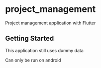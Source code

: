 # project_management

Project management application with Flutter

## Getting Started

This application still uses dummy data

Can only be run on android
